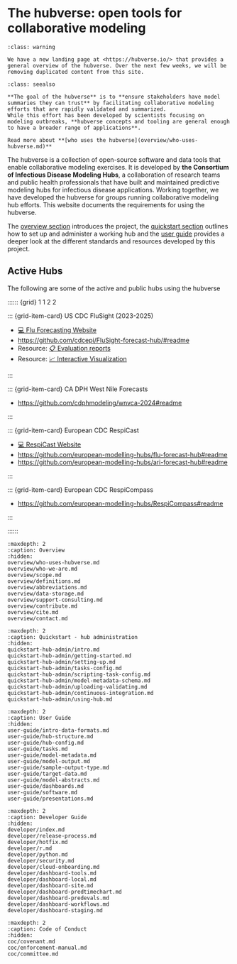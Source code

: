# The hubverse: open tools for collaborative modeling

```{admonition} 📣 We have a new landing page!
:class: warning

We have a new landing page at <https://hubverse.io/> that provides a general overview of the hubverse. Over the next few weeks, we will be removing duplicated content from this site.
```

```{admonition} What is the hubverse for?
:class: seealso

**The goal of the hubverse** is to **ensure stakeholders have model summaries they can trust** by facilitating collaborative modeling efforts that are rapidly validated and summarized.
While this effort has been developed by scientists focusing on modeling outbreaks, **hubverse concepts and tooling are general enough to have a broader range of applications**.

Read more about **[who uses the hubverse](overview/who-uses-hubverse.md)**
```

The hubverse is a collection of open-source software and data tools that enable collaborative modeling exercises. It is developed by **the Consortium of Infectious Disease Modeling Hubs**, a collaboration of research teams and public health professionals that have built and maintained predictive modeling hubs for infectious disease applications. Working together, we have developed the hubverse for groups running collaborative modeling hub efforts. This website documents the requirements for using the hubverse.

The [overview section](overview/who-we-are.md) introduces the project, the [quickstart section](quickstart-hub-admin/intro.md) outlines how to set up and administer a working hub and the [user guide](user-guide/intro-data-formats.md) provides a deeper look at the different standards and resources developed by this project.

## Active Hubs

The following are some of the active and public hubs using the hubverse

:::::: {grid} 1 1 2 2

::: {grid-item-card} US CDC FluSight (2023-2025)

 - [💻 Flu Forecasting Website](https://www.cdc.gov/flu-forecasting/)
 - <https://github.com/cdcepi/FluSight-forecast-hub/#readme>
 - Resource: [📋 Evaluation reports](https://reichlab.io/flusight-eval/)
 - Resource: [📈 Interactive Visualization](https://zoltardata.com/project/360/viz)

:::

::: {grid-item-card} CA DPH West Nile Forecasts

 - <https://github.com/cdphmodeling/wnvca-2024#readme>

:::


::: {grid-item-card} European CDC RespiCast

 - [💻 RespiCast Website](https://respicast.ecdc.europa.eu/)
 - <https://github.com/european-modelling-hubs/flu-forecast-hub#readme>
 - <https://github.com/european-modelling-hubs/ari-forecast-hub#readme>

:::

::: {grid-item-card} European CDC RespiCompass

 - <https://github.com/european-modelling-hubs/RespiCompass#readme>

:::

::::::



```{toctree}
:maxdepth: 2
:caption: Overview
:hidden:
overview/who-uses-hubverse.md
overview/who-we-are.md
overview/scope.md
overview/definitions.md
overview/abbreviations.md
overview/data-storage.md
overview/support-consulting.md
overview/contribute.md
overview/cite.md
overview/contact.md
```

```{toctree}
:maxdepth: 2
:caption: Quickstart - hub administration
:hidden:
quickstart-hub-admin/intro.md
quickstart-hub-admin/getting-started.md
quickstart-hub-admin/setting-up.md
quickstart-hub-admin/tasks-config.md
quickstart-hub-admin/scripting-task-config.md
quickstart-hub-admin/model-metadata-schema.md
quickstart-hub-admin/uploading-validating.md
quickstart-hub-admin/continuous-integration.md
quickstart-hub-admin/using-hub.md
```

```{toctree}
:maxdepth: 2
:caption: User Guide
:hidden:
user-guide/intro-data-formats.md
user-guide/hub-structure.md
user-guide/hub-config.md
user-guide/tasks.md
user-guide/model-metadata.md
user-guide/model-output.md
user-guide/sample-output-type.md
user-guide/target-data.md
user-guide/model-abstracts.md
user-guide/dashboards.md
user-guide/software.md
user-guide/presentations.md
```

```{toctree}
:maxdepth: 2
:caption: Developer Guide
:hidden:
developer/index.md
developer/release-process.md
developer/hotfix.md
developer/r.md
developer/python.md
developer/security.md
developer/cloud-onboarding.md
developer/dashboard-tools.md
developer/dashboard-local.md
developer/dashboard-site.md
developer/dashboard-predtimechart.md
developer/dashboard-predevals.md
developer/dashboard-workflows.md
developer/dashboard-staging.md
```

```{toctree}
:maxdepth: 2
:caption: Code of Conduct
:hidden:
coc/covenant.md
coc/enforcement-manual.md
coc/committee.md
```


